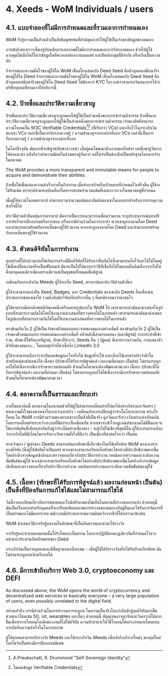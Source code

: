 # 4. Xeeds - WoM Individuals / users

## 4.1. แบบจำลองที่ไม่มีการกำหนดและที่รวมเอาการกำหนดเอง

WoM รับรู้ความเป็นส่วนตัวเป็นสิทธิมนุษยชนที่สำคัญและทำให้ผู้ใช้เป็นเจ้าของข้อมูลของตนเอง

การเข้าถึงของเราจะขึ้นอยู่กับหลักการเอกภาพที่ไม่มีการกำหนดและการรับรองตนเอง ช่วยให้ผู้ใช้ควบคุมได้เมื่อใดก็ได้ว่าข้อมูลใดที่พวกเขาต้องการเผยแพร่ แบ่งปันกับกลุ่มที่มีจำกัด หรือเก็บเป็นความลับ

กิจกรรมและความมั่นใจของผู้ใช้ใน WoM เชื่อมโยงเสมอกับ Deed Xeed คือตัวบุคคลเสมือนจริงของผู้ใช้ใน Deed กิจกรรมและความมั่นใจของผู้ใช้ใน WoM เชื่อมโยงเสมอกับ Deed Xeed คือตัวบุคคลเสมือนจริงของผู้ใช้ใน Deed Xeed ไม่ต้องการ KYC ใดๆ แต่เราสามารถจินตนาการได้ว่าบริษัทบุคคลที่สามอาจให้บริการนี้

## 4.2. ป้ายชื่อและประวัติความเชี่ยวชาญ

ป้ายชื่อและประวัติความเชี่ยวชาญจะถูกมอบให้ผู้ใช้เป็นส่วนหนึ่งของการเข้าร่วมกิจกรรม ป้ายชื่อและประวัติความเชี่ยวชาญจะถูกมอบให้ผู้ใช้เป็นส่วนหนึ่งของการเข้าร่วมกิจกรรม เจ้าของสิทธิ์สามารถดาวน์โหลดเป็น W3C Verifiable Credentials[^7][^8] (ที่เรียกว่า VCs) และเก็บไว้ในกระเป๋าเงินของเขา VCs เหล่านี้เป็นการรับรองความรู้ / ความชำนาญจากองค์กรที่ออก VCs เหล่านี้เป็นการรับรองความรู้ / ความชำนาญจากองค์กรที่ออก

ในโลกปัจจุบัน มันยากที่จะพิสูจน์ทักษะล่วงหน้า เมื่อผู้คนโฆษณาตัวเองบนเครือข่าย เขาพึ่งพาผู้จัดการให้คำแนะนำ หลังถือว่าค่าความนิยมในส่วนของผู้จัดการ แต่ไม่จำเป็นต้องถือเป็นหลักฐานโดยนายจ้างในอนาคต

The WoM provides a more transparent and immutable means for people to acquire and demonstrate their abilities.

ป้ายชื่อใช้เพื่อแสดงความสำเร็จภายในกิจกรรม เมื่อทำภารกิจหรือเป้าหมายที่กำหนดไว้เสร็จสิ้น ผู้ใช้จะได้รับแต้ม ตราบาปสามารถปลดล็อกโดยการสะสมจำนวนแต้มที่เฉพาะเจาะจงในหมวดหมู่ที่กำหนด

เมื่อผู้ใช้ดาวน์โหลดตราบาป สามารถรวมจำนวนแต้มและอันดับของเขาในเอกสารสำหรับการบรรลุความสำเร็จนี้ได้

ประวัติส่วนตัวยืดหยุ่นกว่าตราบาป มันอาจเป็นการแนะนำจากเพื่อนร่วมงาน ระบุประสบการณ์หลายปี การสำเร็จการฝึกอบรมหรือการสอบ หรือการมีส่วนร่วมในการกระทำ พวกเขาถูกลงนามโดย Deed และสามารถมาพร้อมกับลายเซ็นของผู้ใช้ร่วมงาน พวกเขาถูกลงนามโดย Deed และสามารถมาพร้อมกับลายเซ็นของผู้ใช้ร่วมงาน

## 4.3. ตัวตนดิจิทัลในการทำงาน

ทุกอย่างที่ได้กล่าวมาก่อให้เกิดการสร้างฝีมือดิจิทัลที่ได้รับการยืนยันได้ซึ่งสามารถเก็บไว้และใช้ได้โดยผู้ใช้เมื่อเปลี่ยนงานหรือเป็นฟรีแลนซ์ มันจะเป็นไปได้มากกว่าวิธีที่เชื่อถือได้ในแบบดั้งเดิมเนื่องจากไม่ได้พึ่งพาบุคคลเดียวเพียงอย่างเดียวแต่เป็นชุมชนทั้งหมดเพื่อพิสูจน์

เหมือนกับกระเป๋าเงิน Meeds ผู้ใช้จะเก็บ Xeed, ตราบาปและประวัติส่วนตัวที่เก

ผู้ใช้จะสามารถแบ่งปัน Xeed, Badges, และ Credentials ของเขากับ Deeds อื่นเพื่อเน้นประสบการณ์ของเขาได้ รวมถึงกับนักวิจัยหรือบริการอื่น ๆ ที่เขาพิจารณาว่าน่าสนใจ

ผู้ใช้สามารถมีเอกลักษณ์ดิจิตอลหนึ่งหรือหลายรูปแบบใน WoM ได้ เขาสามารถนำมันมานำเสนอในรูปแบบที่สามารถรวมกันได้โดยใช้งานงานนำเสนอที่ตรวจสอบได้ในภายหลัง เขาสามารถนำมันมานำเสนอในรูปแบบที่สามารถรวมกันได้โดยใช้งานงานนำเสนอที่ตรวจสอบได้ในภายหลัง

ตรงข้ามกับเว็บ 2 ผู้ใช้เป็นเจ้าของตัวตนแบบกระจายของตนเองอย่างเต็มที่ ตรงข้ามกับเว็บ 2 ผู้ใช้เป็นเจ้าของตัวตนแบบกระจายของตนเองอย่างเต็มที่ หลังหลังนี้สามารถแสดง (และพิสูจน์) การกระทำที่เข้าร่วม, ทักษะที่ได้รับการพิสูจน์, ทักษะที่อ้างว่า, Xeeds อื่น ๆ (ผู้คน) ที่เขาทำงานร่วมกัน, การแสดงตัวดิจิทัลของตนเอง... ในแบบธุรกิจที่น่าเชื่อถือ LinkedIn 3.0

ผู้ใช้จะสามารถเลือกว่าจะเปิดเผยข้อมูลอะไรหรือไม่ ข้อมูลที่จะให้ และเลือกใช้เอกสารประจำตัวใดสำหรับแต่ละตำแหน่งได้ เนื้อหา (ทักษะที่ได้รับการพิสูจน์แล้ว ผลงานที่ผ่านมา เป็นต้น) ไม่สามารถถูกแก้ไขได้เนื่องจากมีการรักษาความปลอดภัย ตัวตนใดก็ตามจะต้องพัฒนาตามเวลา เนื้อหา (ทักษะที่ได้รับการพิสูจน์แล้ว ผลงานที่ผ่านมา เป็นต้น) ไม่สามารถถูกแก้ไขได้เนื่องจากมีการรักษาความปลอดภัย ตัวตนใดก็ตามจะต้องพัฒนาตามเวลา

## 4.4. ตลาดงานที่เป็นธรรมและเทียบเท่า

ภายในแนวคิดนี้ ตลาดงานในอนาคตช่วยให้ผู้ใช้สามารถเคลื่อนย้ายไปมาได้อย่างอิสระและจัดสรร / ขายความตั้งใจของพวกเขาในระหว่างภารกิจ - เหมือนกับการเปลี่ยนผู้ว่าจ้างในโลกกายภาพ อย่างไรก็ตาม ใน WoM การมีส่วนร่วมของพวกเขาจะเป็นสิ่งที่เป็นจริง ถูกวัดและรับรางวัลอย่างเท่าเทียมกัน โดยการเคลื่อนย้ายระหว่างระบบที่มีตรรกะที่เหมือนกัน พวกเขาจะเข้าใจกฎเกณฑ์ของเกมได้ดีขึ้นและจะให้การตัดสินที่เทียบเท่ากันกับผู้ว่าจ้างได้อย่างเที่ยงตรง - หญ้าไม่ใช่เขียวที่สุดที่อื่น ผู้ใช้จะสามารถเลือกว่าภารกิจใดที่มีเงื่อนไขการรับรางวัลความตั้งใจที่ดีกว่า เป็นเมืองที่น่าสนใจกว่า เป็นต้น

ทางเจ้าของ / ผู้เช่าของ Deeds สามารถค้นหาทักษะที่เกี่ยวข้องโดยใช้เครือข่าย WoM ของเอกสารทางดิจิทัล (ซึ่งผู้ใช้ตัดสินใจเปิดเผย) พวกเขาจะสามารถเรียกเก็บทักษะได้อย่างมีประสิทธิภาพมากขึ้นโดยอ้างอิงจากข้อมูลเชิงลึกและตรวจสอบเกี่ยวกับประวัติการทำงาน เทคนิคการทำงานและระดับความสัมพันธ์ของผู้ใช้ พวกเขาจะสามารถเรียกเก็บทักษะได้อย่างมีประสิทธิภาพมากขึ้นโดยอ้างอิงจากข้อมูลเชิงลึกและตรวจสอบเกี่ยวกับประวัติการทำงาน เทคนิคการทำงานและระดับความสัมพันธ์ของผู้ใช้

## 4.5. เนื้อหา (ทักษะที่ได้รับการพิสูจน์แล้ว ผลงานก่อนหน้า เป็นต้น) เป็นสิ่งที่ป้องกันการแก้ไขได้และไม่สามารถแก้ไขได้

วันนี้รายละเอียดเกี่ยวกับการชดเชยและโบนัสยังคงมองไม่เห็นในสถานที่ทำงานหลายแห่ง ด้วยเหตุนี้ มันเป็นเรื่องยากสำหรับบุคคลที่จะเปรียบเทียบสภาพการทำงานของตนเองกับผู้อื่นและได้รับการจัดการที่เป็นธรรมและไม่มีผลกระทบ พนักงานมีประสบการณ์ความผิดหวังจากสิ่งที่ได้กล่าวมาข้างต้น

WoM นำเสนอวิธีการรับรู้ผลงานในลักษณะที่เป็นอันตรายและนำมาใช้รางวัล

การรับรู้และระบบตอบแทนนั้นโปร่งใสและเป็นธรรม โดยการปฏิบัติตามกฎเดียวกันที่กำหนดไว้ล่วงหน้าและประสานกับเป้าหมายของ Deed

กระเป๋าเงินเป็นรายบุคคลและมีพื้นฐานบนบล็อกเชน - เมื่อผู้ใช้ได้รับรางวัลหรือได้รับป้ายเกียรติยศ มันไม่สามารถถูกยกเลิกหรือลบได้

## 4.6. มีการเข้าถึงบริการ Web 3.0, cryptoeconomy และ DEFI

As discussed above, the WoM opens the world of cryptocurrency and decentralized web services to basically everyone – a very large population of users, even possibly unrelated to the digital field.

อย่างแท้จริง การมีส่วนร่วมในการทำงานอาจจะถูกท ในความเป็นจริงโลกกำลังเข้าสู่ยุคดิจิทัลมากขึ้นด้วยแนวโน้มเช่น 5G, iot, wearables และอื่นๆ ด้วยเหตุนี้ สัญญาณอาจถูกจับและวิเคราะห์ได้มากขึ้นเพื่อทำการโทเคนไอเดียของงานที่ไม่ใช่ดิจิทัล ความท้าทายจะให้วิธีโทเคนได้อย่างง่ายดายโดยแทนการบันทึกความสำเร็จในโลกกายภาพ

ผู้ใช้ทุกคนสามารถรับรางวัล Meeds และใช้กระเป๋าเงิน Meeds เพื่อเข้าถึงบริการใหม่ๆ ของยุคใหม่โดยไม่จำเป็นต้องมีการฝึกอบรมพิเศษ

[^7]: A.Preukschatt, R. Drummond "Self-Sovereign Identity"
[^8]: โมเดลข้อมูล Verifiable Credentials
